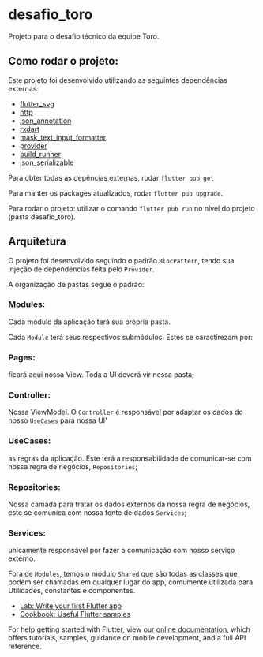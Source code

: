 # desafio_toro

Projeto para o desafio técnico da equipe Toro.

## Como rodar o projeto:

Este projeto foi desenvolvido utilizando as seguintes dependências externas:

- [flutter_svg](https://pub.dev/packages/flutter_svg)
- [http](https://pub.dev/packages/http)
- [json_annotation](https://pub.dev/packages/json_annotation)
- [rxdart](https://pub.dev/packages/rxdart)
- [mask_text_input_formatter](https://pub.dev/packages/mask_text_input_formatter)
- [provider](https://pub.dev/packages/provider)
- [build_runner](https://pub.dev/packages/build_runner)
- [json_serializable](https://pub.dev/packages/json_serializable)

Para obter todas as depências externas, rodar `flutter pub get`

Para manter os packages atualizados, rodar `flutter pub upgrade`.

Para rodar o projeto: utilizar o comando `flutter pub run` no nível do projeto (pasta desafio_toro).

## Arquitetura

O projeto foi desenvolvido seguindo o padrão `BlocPattern`, tendo sua injeção de dependências feita pelo `Provider`.

A organização de pastas segue o padrão:

### Modules: 
Cada módulo da aplicação terá sua própria pasta.

Cada `Module` terá seus respectivos submódulos. Estes se caractirezam por:

### Pages: 
ficará aqui nossa View. Toda a UI deverá vir nessa pasta;

### Controller: 
Nossa ViewModel. O `Controller` é responsável por adaptar os dados do nosso `UseCases` para nossa UI'

### UseCases: 
as regras da aplicação. Este terá a responsabilidade de comunicar-se com nossa regra de negócios, `Repositories`;

### Repositories: 
Nossa camada para tratar os dados externos da nossa regra de negócios, este se comunica com nossa fonte de dados `Services`;

### Services: 
unicamente responsável por fazer a comunicação com nosso serviço externo.

Fora de `Modules`, temos o módulo `Shared` que são todas as classes que podem ser chamadas em qualquer lugar do app, comumente utilizada para Utilidades, constantes e componentes.


- [Lab: Write your first Flutter app](https://flutter.dev/docs/get-started/codelab)
- [Cookbook: Useful Flutter samples](https://flutter.dev/docs/cookbook)

For help getting started with Flutter, view our
[online documentation](https://flutter.dev/docs), which offers tutorials,
samples, guidance on mobile development, and a full API reference.
